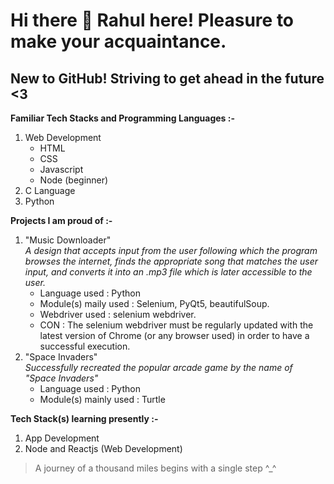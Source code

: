 # Hi there 👋 Rahul here! Pleasure to make your acquaintance.
## New to GitHub! Striving to get ahead in the future <3

**Familiar Tech Stacks and Programming Languages :-**
1. Web Development
   - HTML
   - CSS
   - Javascript
   - Node (beginner)
2. C Language
3. Python

**Projects I am proud of :-**
1. "Music Downloader" </br>
    *A design that accepts input from the user following which the program browses the internet, finds the appropriate song that matches the user input, and converts it into an .mp3 file which is later accessible to the user.*
    - Language used : Python
    - Module(s) maily used : Selenium, PyQt5, beautifulSoup.
    - Webdriver used : selenium webdriver.
    - CON : The selenium webdriver must be regularly updated with the latest version of Chrome (or any browser used) in order to have a successful execution.
2. "Space Invaders" <br/>
    *Successfully recreated the popular arcade game by the name of "Space Invaders"*
    - Language used : Python
    - Module(s) mainly used : Turtle

**Tech Stack(s) learning presently :-**
1. App Development
2. Node and Reactjs (Web Development)


> A journey of a thousand miles begins with a single step ^_^

<!--
**rahulkoru03/rahulkoru03** is a ✨ _special_ ✨ repository because its `README.md` (this file) appears on your GitHub profile.

Here are some ideas to get you started:

- 🔭 I’m currently working on ...
- 🌱 I’m currently learning ...
- 👯 I’m looking to collaborate on ...
- 🤔 I’m looking for help with ...
- 💬 Ask me about ...
- 📫 How to reach me: ...
- 😄 Pronouns: ...
- ⚡ Fun fact: ...
-->

